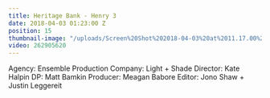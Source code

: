 ```yaml
---
title: Heritage Bank - Henry 3
date: 2018-04-03 01:23:00 Z
position: 15
thumbnail-image: "/uploads/Screen%20Shot%202018-04-03%20at%2011.17.00%20am.png"
video: 262905620
---
```


Agency: Ensemble
Production Company: Light + Shade
Director: Kate Halpin
DP: Matt Bamkin
Producer: Meagan Babore
Editor: Jono Shaw + Justin Leggereit